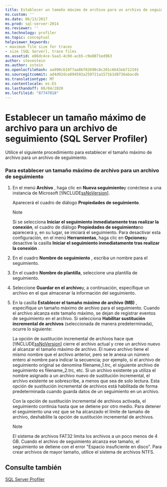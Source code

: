 ```yaml
---
title: Establecer un tamaño máximo de archivo para un archivo de seguimiento (SQL Server Profiler) | Microsoft Docs
ms.custom: ''
ms.date: 06/13/2017
ms.prod: sql-server-2014
ms.reviewer: ''
ms.technology: profiler
ms.topic: conceptual
helpviewer_keywords:
- maximum file size for traces
- size [SQL Server], trace files
ms.assetid: e86dc4ce-5aa3-4c0d-acb5-c9e8871ed963
author: stevestein
ms.author: sstein
ms.openlocfilehash: aa990c610f7aa8bf82690c8c201c6643eb712191
ms.sourcegitcommit: ad4d92dce894592a259721a1571b1d8736abacdb
ms.translationtype: MT
ms.contentlocale: es-ES
ms.lasthandoff: 08/04/2020
ms.locfileid: "87747818"
---
```

# <a name="set-a-maximum-file-size-for-a-trace-file-sql-server-profiler"></a>Establecer un tamaño máximo de archivo para un archivo de seguimiento (SQL Server Profiler)
  Utilice el siguiente procedimiento para establecer el tamaño máximo de archivo para un archivo de seguimiento.  
  
### <a name="to-set-a-maximum-file-size-for-a-trace-file"></a>Para establecer un tamaño máximo de archivo para un archivo de seguimiento  
  
1.  En el menú **Archivo** , haga clic en **Nueva seguimiento**y conéctese a una instancia de Microsoft [!INCLUDE[ssNoVersion](../../includes/ssnoversion-md.md)].  
  
     Aparecerá el cuadro de diálogo **Propiedades de seguimiento**.  
  
    > [!NOTE]  
    >  Si se selecciona **Iniciar el seguimiento inmediatamente tras realizar la conexión**, el cuadro de diálogo **Propiedades de seguimiento**no aparecerá y, en su lugar, se iniciará el seguimiento. Para desactivar esta configuración, en el menú **Herramientas**, haga clic en **Opciones**y desactive la casilla **Iniciar el seguimiento inmediatamente tras realizar la conexión** .  
  
2.  En el cuadro **Nombre de seguimiento** , escriba un nombre para el seguimiento.  
  
3.  En el cuadro **Nombre de plantilla**, seleccione una plantilla de seguimiento.  
  
4.  Seleccione **Guardar en el archivo**y, a continuación, especifique un archivo en el que almacenar la información del seguimiento.  
  
5.  En la casilla **Establecer el tamaño máximo de archivo (MB)** , especifique un tamaño máximo de archivo para el seguimiento. Cuando el archivo alcanza este tamaño máximo, se dejan de registrar eventos de seguimiento en el archivo. Si selecciona **Habilitar sustitución incremental de archivos** (seleccionada de manera predeterminada), ocurre lo siguiente:  
  
     La opción de sustitución incremental de archivos hace que [!INCLUDE[ssNoVersion](../../includes/ssnoversion-md.md)] cierre el archivo actual y cree un archivo nuevo al alcanzar el tamaño máximo de archivo. El nuevo archivo tiene el mismo nombre que el archivo anterior, pero se le anexa un número entero al nombre para indicar la secuencia; por ejemplo, si el archivo de seguimiento original se denomina filename_1.trc, el siguiente archivo de seguimiento es filename_2.trc, etc. Si un archivo existente ya utiliza el nombre asignado a un archivo nuevo de sustitución incremental, el archivo existente se sobrescribe, a menos que sea de solo lectura. Esta opción de sustitución incremental de archivos está habilitada de forma predeterminada cuando guarda datos de un seguimiento en un archivo.  
  
     Con la opción de sustitución incremental de archivos activada, el seguimiento continúa hasta que se detiene por otro medio. Para detener el seguimiento una vez que se ha alcanzado el límite de tamaño de archivo, deshabilite la opción de sustitución incremental de archivos.  
  
    > [!NOTE]  
    >  El sistema de archivos FAT32 limita los archivos a un poco menos de 4 GB. Cuando el archivo de seguimiento alcanza ese tamaño, el seguimiento se detiene con el error "Espacio insuficiente en disco". Para crear archivos de mayor tamaño, utilice el sistema de archivos NTFS.  
  
## <a name="see-also"></a>Consulte también  
 [SQL Server Profiler](sql-server-profiler.md)  
  
  
